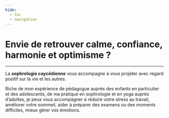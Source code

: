 ```yaml
---
hide:
  - toc
  - navigation
---
```


# **Envie de retrouver calme, confiance, harmonie et optimisme ?**

---

La **sophrologie caycédienne** vous accompagne à vous projeter avec regard positif sur la vie et les autres.


Riche de mon expérience de pédagogue auprès des enfants en particulier et des adolescents, de ma pratique en sophrologie et en yoga auprès d’adultes, je peux vous accompagner à réduire votre stress au travail, améliorer votre sommeil, aider à préparer des examens ou des moments difficiles, mieux gérer vos émotions.






<style>
   body{ 
       background-image: url(https://img.freepik.com/free-photo/beautiful-shot-sunrise-country-road-netherlands_181624-29198.jpg?w=1380&t=st=1674630226~exp=1674630826~hmac=203db8639c820a752e099d73c9ba0bf0987d5c86303e572e88a454b8ca64289e);
        background-repeat: no-repeat;
        background-position: center;background-size: cover; 
    }
    .md-container {
        background: rgb(255,255,255);
        background: linear-gradient(180deg, rgba(255,255,255,1) 0%, rgba(255,255,255,1) 15%, rgba(255,255,255,0.85) 60%, rgba(255,255,255,0.1) 100%);
    }
    .md-content{
        margin: 50px auto;
        max-width: 1250px;
        padding: 0 25px;
    }
    .md-button--secondary {
        background-color: rgba(255,255,255,0.8);
    }
</style>
